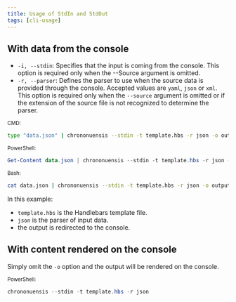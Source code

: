 ```yaml
---
title: Usage of StdIn and StdOut
tags: [cli-usage]
---
```

## With data from the console

- `-i, --stdin`: Specifies that the input is coming from the console. This option is required only when the --Source argument is omitted.
- `-r, --parser`: Defines the parser to use when the source data is provided through the console. Accepted values are `yaml`, `json` or `xml`. This option is required only when the `--source` argument is omitted or if the extension of the source file is not recognized to determine the parser.

<sub>CMD:</sub>
```bash
type "data.json" | chrononuensis --stdin -t template.hbs -r json -o output.txt
```

<sub>PowerShell:</sub>
```powershell
Get-Content data.json | chrononuensis --stdin -t template.hbs -r json -o output.txt
```

<sub>Bash:</sub>
```bash
cat data.json | chrononuensis --stdin -t template.hbs -r json -o output.txt
```

In this example:

- `template.hbs` is the Handlebars template file.
- `json` is the parser of input data.
- the output is redirected to the console.

## With content rendered on the console

Simply omit the `-o` option and the output will be rendered on the console.

<sub>PowerShell:</sub>
```powershell
chrononuensis --stdin -t template.hbs -r json
```
